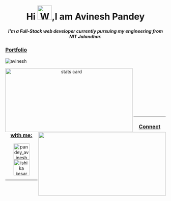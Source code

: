 <h1 align="center">Hi <img src="https://raw.githubusercontent.com/nixin72/nixin72/master/wave.gif" 
         alt="Waving hand animated gif"
         height="45"
         width="45" />,I am Avinesh Pandey</h1>
    <h5 align="center">
        I'm a Full-Stack web developer currently pursuing my engineering from NIT Jalandhar. 
         <br>
  
###                              [Portfolio](https://avineshpandey.netlify.app/)

<!-- **avinesh2101/avinesh2101** is a ✨ _special_ ✨ repository because its `README.md` (this file) appears on your GitHub profile. -->

<p > <img src="https://komarev.com/ghpvc/?username=avinesh2101&label=Profile%20views&color=0e75b6&style=flat" alt="avinesh" /> </p>
         
<p>
<a align= "center" href="https://github.com/avinesh2101">
<img align="left" alt= "stats card" height="200px" width="400" src="https://github-readme-streak-stats.herokuapp.com/?user=avinesh2101&theme=radical">
<!-- <img align="right" height="350" width="400" src="https://cdn.dribbble.com/users/2238041/screenshots/4763918/working.gif" /> </a> -->
<img align="right" height="200px" width="400" src="https://github-readme-stats.vercel.app/api?username=avinesh2101&count_private=true&theme=radical&show_icons=true" />
         
</p>
<br><br><br><br><br><br><br><br>
<hr>
<!-- <p align="left"> <a href="https://twitter.com/pandey_avinesh" target="blank"><img src="https://img.shields.io/twitter/follow/pandey_avinesh?logo=twitter&style=for-the-badge" alt="pandey_avinesh" /></a> </p> -->

<h3 align="center">Connect with me:</h3>
<p align="center">
<a href="https://twitter.com/pandey_avinesh" target="blank"><img align="center" src="https://img.icons8.com/cute-clipart/64/000000/twitter.png" alt="pandey_avinesh" height="50" width="50" /></a> 
<a href="https://www.linkedin.com/in/avineshpandey/" target="blank"><img align="center" src="https://img.icons8.com/cute-clipart/64/000000/linkedin.png" alt="ishika kesarwani" height="50" width="50" /></a>
</p>

<hr>

